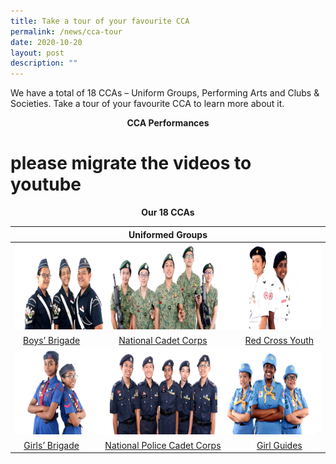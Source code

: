 ```yaml
---
title: Take a tour of your favourite CCA
permalink: /news/cca-tour
date: 2020-10-20
layout: post
description: ""
---
```

We have a total of 18 CCAs – Uniform Groups, Performing Arts and Clubs & Societies. Take a tour of your favourite CCA to learn more about it. 

<p style="text-align: center;"> <strong>CCA Performances </strong></p>

# please migrate the videos to youtube
<p style="text-align: center;"> <strong>Our 18 CCAs </strong></p>

<table>
<thead>
  <tr>
    <th style="text-align: center;" colspan="3">Uniformed Groups</th>
  </tr>
</thead>
<tbody>
  <tr>
    <td colspan="3"><img src="/images/CCA%20Tour/UniformGroup1.png" alt="Uniformgroup1" width="720" height="138"></td>
  </tr>
  <tr>
    <td style="text-align: center;" ><a href="/student-development/CO-CURRICULAR-ACTIVITIES-CCA/boys-brigade/">Boys’ Brigade</a></td>
    <td style="text-align: center;" ><a href="/student-development/CO-CURRICULAR-ACTIVITIES-CCA/national-cadet-corps/">National Cadet Corps</a></td>
    <td style="text-align: center;"><a href="/student-development/CO-CURRICULAR-ACTIVITIES-CCA/red-cross-youth/">Red Cross Youth</a></td>
  </tr>
  <tr>
    <td colspan="3"><img src="/images/CCA%20Tour/UniformGroup2.png" alt="Uniformgroup2" width="720" height="137"></td>
  </tr>
  <tr>
    <td style="text-align: center;"><a href="/student-development/CO-CURRICULAR-ACTIVITIES-CCA/girls-brigade/">Girls’ Brigade</a></td>
    <td style="text-align: center;"><a href="/student-development/CO-CURRICULAR-ACTIVITIES-CCA/national-police-cadet-corps/">National Police Cadet Corps</a></td>
    <td style="text-align: center;"><a href="/student-development/CO-CURRICULAR-ACTIVITIES-CCA/girl-guides/">Girl Guides</a></td>
  </tr>
</tbody>
</table>